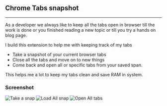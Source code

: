 ## Chrome Tabs snapshot
***
As a developer we always like to keep all the tabs open in browser till the work is done or you finished reading a new topic or till you try a hands on blog page. 

I build this extension to help me with keeping track of my tabs
* Take a snapshot of your current browser tabs
* Close all the tabs and move on to new things
* Come back and open all or specific tabs from your saved span.

This helps me a lot to keep my tabs clean and save RAM in system. 

### Screenshot
![Take a snap](span1.png)
![Load All snap](span2.png)
![Open All tabs](span3.png)
